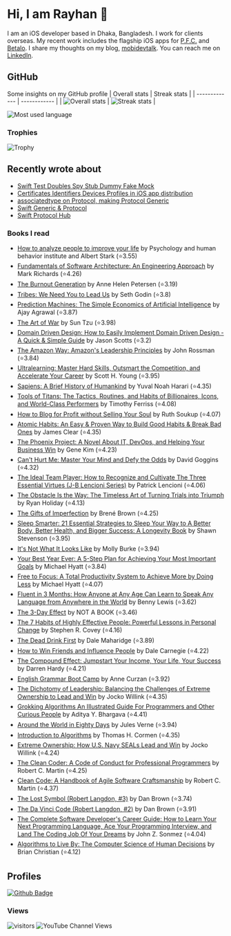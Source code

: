 # Hi, I am Rayhan 👋
I am an iOS developer based in Dhaka, Bangladesh. I work for clients overseas. My recent work includes the flagship iOS apps for [P.F.C.](https://apps.apple.com/se/app/p-f-c-money-made-simple/id1377641836?l=en) and [Betalo](https://apps.apple.com/it/app/betalo/id910208332?l=en). I share my thoughts on my blog, [mobidevtalk](https://mobidevtalk.com). You can reach me on [LinkedIn](https://www.linkedin.com/in/shadmazumder/).

## GitHub
Some insights on my GitHub profile
| Overall stats | Streak stats |
| ------------- | ------------ |
| ![Overall stats](https://github-readme-stats.vercel.app/api?username=shadmazumder&count_private=true&show_icons=true&theme=dark) | ![Streak stats](https://github-readme-streak-stats.herokuapp.com?user=shadmazumder&theme=dark&hide_border=true&date_format=M%20j%5B%2C%20Y%5D) |

![Most used language](https://github-readme-stats.vercel.app/api/top-langs/?username=shadmazumder&layout=compact&text_color=daf7dc&bg_color=151515&theme=dark)

### Trophies
![Trophy](https://github-profile-trophy.vercel.app/?username=shadmazumder&column=8&margin-w=15&margin-h=15&no-bg=true&theme=dark)

## Recently wrote about
<!-- BLOG-POST-LIST:START -->
- [Swift Test Doubles Spy Stub Dummy Fake Mock](https://mobidevtalk.com/swift-test-doubles-spy-stub-dummy-fake-mock/)
- [Certificates Identifiers Devices Profiles in iOS app distribution](https://mobidevtalk.com/certificates-identifiers-devices-profiles-in-ios-app-distribution/)
- [associatedtype on Protocol, making Protocol  Generic](https://mobidevtalk.com/associatedtype-on-protocol/)
- [Swift Generic &amp; Protocol](https://mobidevtalk.com/swift-generic-protocol/)
- [Swift Protocol Hub](https://mobidevtalk.com/swift-protocol-hub/)
<!-- BLOG-POST-LIST:END -->

### Books I read
<!-- GOODREADS-LIST:START -->
- [How to analyze people to improve your life](https://www.goodreads.com/review/show/5449964707?utm_medium=api&utm_source=rss) by Psychology and human behavior institute and Albert Stark (⭐️3.55)
- [Fundamentals of Software Architecture: An Engineering Approach](https://www.goodreads.com/review/show/5449929355?utm_medium=api&utm_source=rss) by Mark   Richards (⭐️4.26)
- [The Burnout Generation](https://www.goodreads.com/review/show/4995663770?utm_medium=api&utm_source=rss) by Anne Helen Petersen (⭐️3.19)
- [Tribes: We Need You to Lead Us](https://www.goodreads.com/review/show/4995661702?utm_medium=api&utm_source=rss) by Seth Godin (⭐️3.8)
- [Prediction Machines: The Simple Economics of Artificial Intelligence](https://www.goodreads.com/review/show/4995659734?utm_medium=api&utm_source=rss) by Ajay Agrawal (⭐️3.87)
- [The Art of War](https://www.goodreads.com/review/show/4995657226?utm_medium=api&utm_source=rss) by Sun Tzu (⭐️3.98)
- [Domain Driven Design: How to Easily Implement Domain Driven Design - A Quick & Simple Guide](https://www.goodreads.com/review/show/4995652654?utm_medium=api&utm_source=rss) by Jason Scotts (⭐️3.2)
- [The Amazon Way: Amazon's Leadership Principles](https://www.goodreads.com/review/show/4995646842?utm_medium=api&utm_source=rss) by John Rossman (⭐️3.84)
- [Ultralearning: Master Hard Skills, Outsmart the Competition, and Accelerate Your Career](https://www.goodreads.com/review/show/4995612827?utm_medium=api&utm_source=rss) by Scott H. Young (⭐️3.95)
- [Sapiens: A Brief History of Humankind](https://www.goodreads.com/review/show/2783222615?utm_medium=api&utm_source=rss) by Yuval Noah Harari (⭐️4.35)
- [Tools of Titans: The Tactics, Routines, and Habits of Billionaires, Icons, and World-Class Performers](https://www.goodreads.com/review/show/3911189074?utm_medium=api&utm_source=rss) by Timothy Ferriss (⭐️4.08)
- [How to Blog for Profit without Selling Your Soul](https://www.goodreads.com/review/show/3868821049?utm_medium=api&utm_source=rss) by Ruth Soukup (⭐️4.07)
- [Atomic Habits: An Easy & Proven Way to Build Good Habits & Break Bad Ones](https://www.goodreads.com/review/show/2820271313?utm_medium=api&utm_source=rss) by James Clear (⭐️4.35)
- [The Phoenix Project: A Novel About IT, DevOps, and Helping Your Business Win](https://www.goodreads.com/review/show/3723935883?utm_medium=api&utm_source=rss) by Gene Kim (⭐️4.23)
- [Can't Hurt Me: Master Your Mind and Defy the Odds](https://www.goodreads.com/review/show/3580123809?utm_medium=api&utm_source=rss) by David Goggins (⭐️4.32)
- [The Ideal Team Player: How to Recognize and Cultivate The Three Essential Virtues (J-B Lencioni Series)](https://www.goodreads.com/review/show/3188369779?utm_medium=api&utm_source=rss) by Patrick Lencioni (⭐️4.06)
- [The Obstacle Is the Way: The Timeless Art of Turning Trials into Triumph](https://www.goodreads.com/review/show/3187092502?utm_medium=api&utm_source=rss) by Ryan Holiday (⭐️4.13)
- [The Gifts of Imperfection](https://www.goodreads.com/review/show/3187091684?utm_medium=api&utm_source=rss) by Brené Brown (⭐️4.25)
- [Sleep Smarter: 21 Essential Strategies to Sleep Your Way to A Better Body, Better Health, and Bigger Success: A Longevity Book](https://www.goodreads.com/review/show/3102072705?utm_medium=api&utm_source=rss) by Shawn Stevenson (⭐️3.95)
- [It&apos;s Not What It Looks Like](https://www.goodreads.com/review/show/2945045833?utm_medium=api&utm_source=rss) by Molly Burke (⭐️3.94)
- [Your Best Year Ever: A 5-Step Plan for Achieving Your Most Important Goals](https://www.goodreads.com/review/show/3035935809?utm_medium=api&utm_source=rss) by Michael Hyatt (⭐️3.84)
- [Free to Focus: A Total Productivity System to Achieve More by Doing Less](https://www.goodreads.com/review/show/2974064231?utm_medium=api&utm_source=rss) by Michael Hyatt (⭐️4.07)
- [Fluent in 3 Months: How Anyone at Any Age Can Learn to Speak Any Language from Anywhere in the World](https://www.goodreads.com/review/show/2956749636?utm_medium=api&utm_source=rss) by Benny Lewis (⭐️3.62)
- [The 3-Day Effect](https://www.goodreads.com/review/show/2828445000?utm_medium=api&utm_source=rss) by NOT A BOOK (⭐️3.46)
- [The 7 Habits of Highly Effective People: Powerful Lessons in Personal Change](https://www.goodreads.com/review/show/2790472761?utm_medium=api&utm_source=rss) by Stephen R. Covey (⭐️4.16)
- [The Dead Drink First](https://www.goodreads.com/review/show/2922537889?utm_medium=api&utm_source=rss) by Dale Maharidge (⭐️3.89)
- [How to Win Friends and Influence People](https://www.goodreads.com/review/show/2783221250?utm_medium=api&utm_source=rss) by Dale Carnegie (⭐️4.22)
- [The Compound Effect: Jumpstart Your Income, Your Life, Your Success](https://www.goodreads.com/review/show/2778814462?utm_medium=api&utm_source=rss) by Darren Hardy (⭐️4.21)
- [English Grammar Boot Camp](https://www.goodreads.com/review/show/2767298788?utm_medium=api&utm_source=rss) by Anne Curzan (⭐️3.92)
- [The Dichotomy of Leadership: Balancing the Challenges of Extreme Ownership to Lead and Win](https://www.goodreads.com/review/show/2767291314?utm_medium=api&utm_source=rss) by Jocko Willink (⭐️4.35)
- [Grokking Algorithms An Illustrated Guide For Programmers and Other Curious People](https://www.goodreads.com/review/show/2630300226?utm_medium=api&utm_source=rss) by Aditya Y. Bhargava (⭐️4.41)
- [Around the World in Eighty Days](https://www.goodreads.com/review/show/2615886840?utm_medium=api&utm_source=rss) by Jules Verne (⭐️3.94)
- [Introduction to Algorithms](https://www.goodreads.com/review/show/2615877473?utm_medium=api&utm_source=rss) by Thomas H. Cormen (⭐️4.35)
- [Extreme Ownership: How U.S. Navy SEALs Lead and Win](https://www.goodreads.com/review/show/2615875276?utm_medium=api&utm_source=rss) by Jocko Willink (⭐️4.24)
- [The Clean Coder: A Code of Conduct for Professional Programmers](https://www.goodreads.com/review/show/2615870981?utm_medium=api&utm_source=rss) by Robert C. Martin (⭐️4.25)
- [Clean Code: A Handbook of Agile Software Craftsmanship](https://www.goodreads.com/review/show/2615870582?utm_medium=api&utm_source=rss) by Robert C. Martin (⭐️4.37)
- [The Lost Symbol (Robert Langdon, #3)](https://www.goodreads.com/review/show/2615868733?utm_medium=api&utm_source=rss) by Dan       Brown (⭐️3.74)
- [The Da Vinci Code (Robert Langdon, #2)](https://www.goodreads.com/review/show/2615867938?utm_medium=api&utm_source=rss) by Dan       Brown (⭐️3.91)
- [The Complete Software Developer's Career Guide: How to Learn Your Next Programming Language, Ace Your Programming Interview, and Land The Coding Job Of Your Dreams](https://www.goodreads.com/review/show/2587842368?utm_medium=api&utm_source=rss) by John Z. Sonmez (⭐️4.04)
- [Algorithms to Live By: The Computer Science of Human Decisions](https://www.goodreads.com/review/show/2587841965?utm_medium=api&utm_source=rss) by Brian Christian (⭐️4.12)
<!-- GOODREADS-LIST:END -->

## Profiles
[![Github Badge](https://img.shields.io/badge/-Github-232323?logo=Github&logoColor=white&link=https://space.bilibili.com/7708412)](https://github.com/shadmazumder)


### Views
![visitors](https://visitor-badge.laobi.icu/badge?page_id=shadmazumder)
![YouTube Channel Views](https://img.shields.io/youtube/channel/views/UC2cmWaLWYFQ8oHAJ0e7dcXw?label=MobiDevTalk&style=social)

<!--
**shadmazumder/shadmazumder** is a ✨ _special_ ✨ repository because its `README.md` (this file) appears on your GitHub profile.

Here are some ideas to get you started:

- 🔭 I’m currently working on ...
- 🌱 I’m currently learning ...
- 👯 I’m looking to collaborate on ...
- 🤔 I’m looking for help with ...
- 💬 Ask me about ...
- 📫 How to reach me: ...
- 😄 Pronouns: ...
- ⚡ Fun fact: ...
-->
